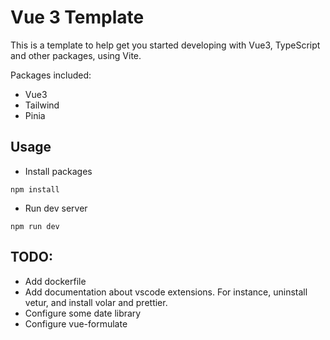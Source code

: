 # Vue 3 Template

This is a template to help get you started developing with Vue3, TypeScript and other packages, using Vite.

Packages included:

- Vue3
- Tailwind
- Pinia

## Usage

- Install packages

```
npm install
```

- Run dev server

```
npm run dev
```

## TODO:

- Add dockerfile
- Add documentation about vscode extensions. For instance, uninstall vetur, and install volar and prettier.
- Configure some date library
- Configure vue-formulate
